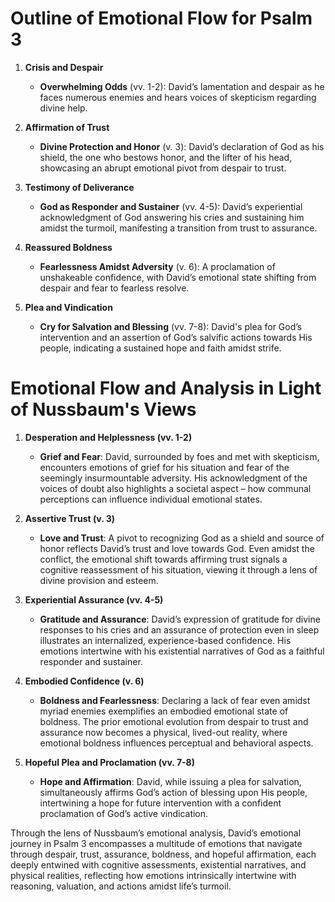 # Outline of Emotional Flow for Psalm 3

1. **Crisis and Despair**
    - **Overwhelming Odds** (vv. 1-2): David’s lamentation and despair as he faces numerous enemies and hears voices of skepticism regarding divine help.
   
2. **Affirmation of Trust**
    - **Divine Protection and Honor** (v. 3): David’s declaration of God as his shield, the one who bestows honor, and the lifter of his head, showcasing an abrupt emotional pivot from despair to trust.
   
3. **Testimony of Deliverance**
    - **God as Responder and Sustainer** (vv. 4-5): David’s experiential acknowledgment of God answering his cries and sustaining him amidst the turmoil, manifesting a transition from trust to assurance.
   
4. **Reassured Boldness**
    - **Fearlessness Amidst Adversity** (v. 6): A proclamation of unshakeable confidence, with David’s emotional state shifting from despair and fear to fearless resolve.
    
5. **Plea and Vindication**
    - **Cry for Salvation and Blessing** (vv. 7-8): David's plea for God’s intervention and an assertion of God’s salvific actions towards His people, indicating a sustained hope and faith amidst strife.

# Emotional Flow and Analysis in Light of Nussbaum's Views

1. **Desperation and Helplessness (vv. 1-2)**
    - **Grief and Fear**: David, surrounded by foes and met with skepticism, encounters emotions of grief for his situation and fear of the seemingly insurmountable adversity. His acknowledgment of the voices of doubt also highlights a societal aspect – how communal perceptions can influence individual emotional states.
    
2. **Assertive Trust (v. 3)**
    - **Love and Trust**: A pivot to recognizing God as a shield and source of honor reflects David’s trust and love towards God. Even amidst the conflict, the emotional shift towards affirming trust signals a cognitive reassessment of his situation, viewing it through a lens of divine provision and esteem.
    
3. **Experiential Assurance (vv. 4-5)**
    - **Gratitude and Assurance**: David’s expression of gratitude for divine responses to his cries and an assurance of protection even in sleep illustrates an internalized, experience-based confidence. His emotions intertwine with his existential narratives of God as a faithful responder and sustainer.
    
4. **Embodied Confidence (v. 6)**
    - **Boldness and Fearlessness**: Declaring a lack of fear even amidst myriad enemies exemplifies an embodied emotional state of boldness. The prior emotional evolution from despair to trust and assurance now becomes a physical, lived-out reality, where emotional boldness influences perceptual and behavioral aspects.

5. **Hopeful Plea and Proclamation (vv. 7-8)**
    - **Hope and Affirmation**: David, while issuing a plea for salvation, simultaneously affirms God’s action of blessing upon His people, intertwining a hope for future intervention with a confident proclamation of God’s active vindication.

Through the lens of Nussbaum’s emotional analysis, David’s emotional journey in Psalm 3 encompasses a multitude of emotions that navigate through despair, trust, assurance, boldness, and hopeful affirmation, each deeply entwined with cognitive assessments, existential narratives, and physical realities, reflecting how emotions intrinsically intertwine with reasoning, valuation, and actions amidst life’s turmoil.
